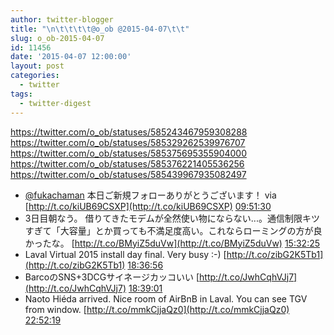 ```yaml
---
author: twitter-blogger
title: "\n\t\t\t\t@o_ob @2015-04-07\t\t"
slug: o_ob-2015-04-07
id: 11456
date: '2015-04-07 12:00:00'
layout: post
categories:
  - twitter
tags:
  - twitter-digest
---
```


https://twitter.com/o_ob/statuses/585243467959308288 https://twitter.com/o_ob/statuses/585329262539976707 https://twitter.com/o_ob/statuses/585375695355904000 https://twitter.com/o_ob/statuses/585376221405536256 https://twitter.com/o_ob/statuses/585439967935082497  

*   [@fukachaman](https://twitter.com/fukachaman) 本日ご新規フォローありがとうございます！ via [http://t.co/kiUB69CSXP](http://t.co/kiUB69CSXP) [09:51:30](https://twitter.com/o_ob/statuses/585243467959308288)
*   3日目朝なう。 借りてきたモデムが全然使い物にならない...。通信制限キツすぎて「大容量」とか買っても不満足度高い。これならローミングの方が良かったな。 [http://t.co/BMyiZ5duVw](http://t.co/BMyiZ5duVw) [15:32:25](https://twitter.com/o_ob/statuses/585329262539976707)
*   Laval Virtual 2015 install day final. Very busy :-) [http://t.co/zibG2K5Tb1](http://t.co/zibG2K5Tb1) [18:36:56](https://twitter.com/o_ob/statuses/585375695355904000)
*   BarcoのSNS+3DCGサイネージカッコいい [http://t.co/JwhCqhVJj7](http://t.co/JwhCqhVJj7) [18:39:01](https://twitter.com/o_ob/statuses/585376221405536256)
*   Naoto Hiéda arrived. Nice room of AirBnB in Laval. You can see TGV from window. [http://t.co/mmkCjjaQz0](http://t.co/mmkCjjaQz0) [22:52:19](https://twitter.com/o_ob/statuses/585439967935082497)